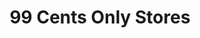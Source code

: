 ---
title: "99 Cents Only Stores"
url: /phoenix/99-cents-only-stores-west-peoria-avenue/
shop: variety store
---